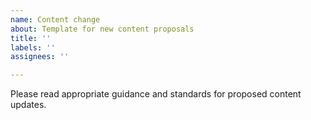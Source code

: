 ```yaml
---
name: Content change
about: Template for new content proposals
title: ''
labels: ''
assignees: ''

---
```


Please read appropriate guidance and standards for proposed content updates.
